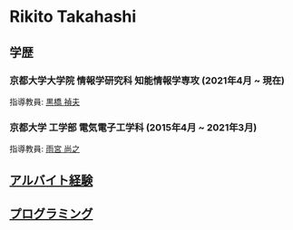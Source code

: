 # Rikito Takahashi

## 学歴
### 京都大学大学院 情報学研究科 知能情報学専攻 (2021年4月 ~ 現在)
指導教員: [黒橋 禎夫](https://nlp.ist.i.kyoto-u.ac.jp/)

### 京都大学 工学部 電気電子工学科 (2015年4月 ~ 2021年3月)
指導教員: [雨宮 尚之](https://kdb.iimc.kyoto-u.ac.jp/profile/ja.323855153ca6a2ab.html)

## [アルバイト経験](/contents/jobs.md)

## [プログラミング](/contents/programming.md)
